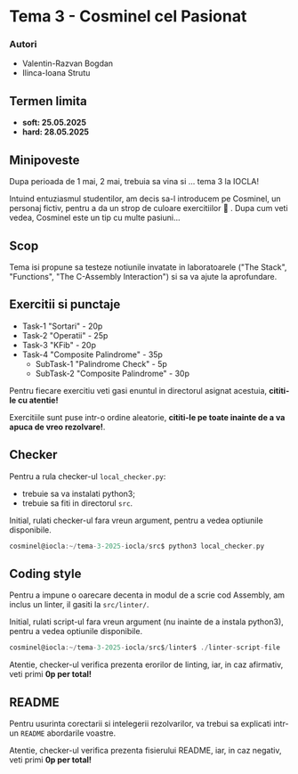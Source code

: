# Tema 3 - Cosminel cel Pasionat

### Autori
 - Valentin-Razvan Bogdan
 - Ilinca-Ioana Strutu

 ## Termen limita
 - $\textbf{soft: 25.05.2025}$
 - $\textbf{hard: 28.05.2025}$

## Minipoveste
Dupa perioada de 1 mai, 2 mai, trebuia sa vina si ... tema 3 la IOCLA! <p>
Intuind entuziasmul studentilor, am decis sa-l introducem pe Cosminel, un personaj fictiv, pentru a da un strop de culoare exercitiilor 💫 . Dupa cum veti vedea, Cosminel este un tip cu multe pasiuni... <p>

## Scop
Tema isi propune sa testeze notiunile invatate in laboratoarele ("The Stack", "Functions", "The C-Assembly Interaction") si sa va ajute la aprofundare.

## Exercitii si punctaje
- Task-1 "Sortari" - 20p
- Task-2 "Operatii" - 25p
- Task-3 "KFib" - 20p
- Task-4 "Composite Palindrome" - 35p
    - SubTask-1 "Palindrome Check" - 5p
    - SubTask-2 "Composite Palindrome" - 30p

Pentru fiecare exercitiu veti gasi enuntul in directorul asignat acestuia, $\textbf{cititi-le cu atentie!}$ <p>
Exercitiile sunt puse intr-o ordine aleatorie, $\textbf{cititi-le pe toate inainte de a va apuca de vreo rezolvare!}$. 

## Checker
Pentru a rula checker-ul `local_checker.py`:
- trebuie sa va instalati python3;
- trebuie sa fiti in directorul `src`. <p>

Initial, rulati checker-ul fara vreun argument, pentru a vedea optiunile disponibile.

```c
cosminel@iocla:~/tema-3-2025-iocla/src$ python3 local_checker.py
```

## Coding style
Pentru a impune o oarecare decenta in modul de a scrie cod Assembly, am inclus un linter, il gasiti la `src/linter/`. <p>
Initial, rulati script-ul fara vreun argument (nu inainte de a instala python3), pentru a vedea optiunile disponibile.
```c
cosminel@iocla:~/tema-3-2025-iocla/src$/linter$ ./linter-script-file
```
Atentie, checker-ul verifica prezenta erorilor de linting, iar, in caz afirmativ, veti primi ${\textbf{0p per total!}}$

## README
Pentru usurinta corectarii si intelegerii rezolvarilor, va trebui sa explicati intr-un `README` abordarile voastre. <p>
Atentie, checker-ul verifica prezenta fisierului README, iar, in caz negativ, veti primi ${\textbf{0p per total!}}$
